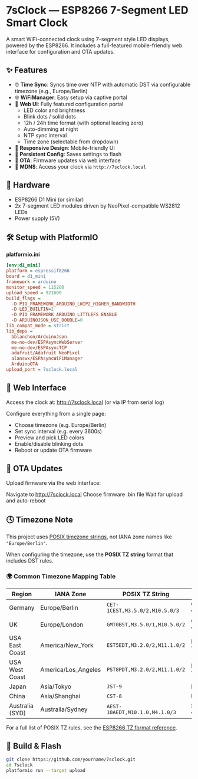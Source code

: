 # 7sClock — ESP8266 7-Segment LED Smart Clock

A smart WiFi-connected clock using 7-segment style LED displays, powered by the ESP8266. It includes a full-featured mobile-friendly web interface for configuration and OTA updates.

## ✨ Features

- ⏰ **Time Sync**: Syncs time over NTP with automatic DST via configurable timezone (e.g., Europe/Berlin)
- 🌐 **WiFiManager**: Easy setup via captive portal
- 🌈 **Web UI**: Fully featured configuration portal
  - LED color and brightness
  - Blink dots / solid dots
  - 12h / 24h time format (with optional leading zero)
  - Auto-dimming at night
  - NTP sync interval
  - Time zone (selectable from dropdown)
- 📱 **Responsive Design**: Mobile-friendly UI
- 🔧 **Persistent Config**: Saves settings to flash
- 🔁 **OTA**: Firmware updates via web interface
- 🧠 **MDNS**: Access your clock via `http://7sclock.local`

## 🔧 Hardware

- ESP8266 D1 Mini (or similar)
- 2x 7-segment LED modules driven by NeoPixel-compatible WS2812 LEDs
- Power supply (5V)

## 🛠️ Setup with PlatformIO

**platformio.ini**
```ini
[env:d1_mini]
platform = espressif8266
board = d1_mini
framework = arduino
monitor_speed = 115200
upload_speed = 921600
build_flags = 
  -D PIO_FRAMEWORK_ARDUINO_LWIP2_HIGHER_BANDWIDTH
  -D LED_BUILTIN=2
  -D PIO_FRAMEWORK_ARDUINO_LITTLEFS_ENABLE
  -D ARDUINOJSON_USE_DOUBLE=0
lib_compat_mode = strict
lib_deps =
  bblanchon/ArduinoJson
  me-no-dev/ESPAsyncWebServer
  me-no-dev/ESPAsyncTCP
  adafruit/Adafruit NeoPixel
  alanswx/ESPAsyncWiFiManager
  ArduinoOTA
upload_port = 7sclock.local
```

## 🔌 Web Interface

Access the clock at:
http://7sclock.local (or via IP from serial log)

Configure everything from a single page:
- Choose timezone (e.g. Europe/Berlin)
- Set sync interval (e.g. every 3600s)
- Preview and pick LED colors
- Enable/disable blinking dots
- Reboot or update OTA firmware

## 📲 OTA Updates

Upload firmware via the web interface:

Navigate to http://7sclock.local
Choose firmware .bin file
Wait for upload and auto-reboot

## 🕓 Timezone Note

This project uses [POSIX timezone strings](https://www.gnu.org/software/libc/manual/html_node/TZ-Variable.html), not IANA zone names like `"Europe/Berlin"`.

When configuring the timezone, use the **POSIX TZ string** format that includes DST rules.

### 🌍 Common Timezone Mapping Table

| Region          | IANA Zone        | POSIX TZ String                                | Notes                                |
|-----------------|------------------|-------------------------------------------------|--------------------------------------|
| Germany         | Europe/Berlin    | `CET-1CEST,M3.5.0/2,M10.5.0/3`                 | CET/CEST with DST                   |
| UK              | Europe/London    | `GMT0BST,M3.5.0/1,M10.5.0/2`                   | GMT/BST with DST                    |
| USA East Coast  | America/New_York | `EST5EDT,M3.2.0/2,M11.1.0/2`                   | Eastern Time                        |
| USA West Coast  | America/Los_Angeles | `PST8PDT,M3.2.0/2,M11.1.0/2`               | Pacific Time                        |
| Japan           | Asia/Tokyo       | `JST-9`                                        | No DST                              |
| China           | Asia/Shanghai    | `CST-8`                                        | No DST                              |
| Australia (SYD) | Australia/Sydney | `AEST-10AEDT,M10.1.0,M4.1.0/3`                 | Sydney w/ DST                       |

For a full list of POSIX TZ rules, see the [ESP8266 TZ format reference](https://github.com/nayarsystems/posix_tz_db/blob/master/zones.csv).

## 🚀 Build & Flash

```bash
git clone https://github.com/yourname/7sclock.git
cd 7sclock
platformio run --target upload
```

